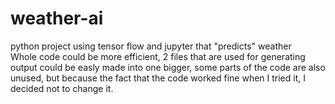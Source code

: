 # weather-ai
python project using tensor flow and jupyter that "predicts" weather   
Whole code could be more efficient, 2 files that are used for generating output could be easly made into one bigger, some parts of the code are also unused, but because the fact that the code worked fine when I tried it, I decided not to change it.
